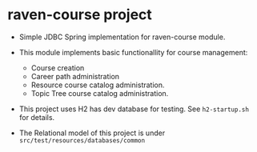 # raven-course project
* Simple JDBC Spring implementation for raven-course module.
* This module implements basic functionallity for course management:
	* Course creation
	* Career path administration
	* Resource course catalog administration.
	* Topic Tree course catalog administration.

* This project uses H2 has dev database for testing. See ```h2-startup.sh```  for details.
* The Relational model of this project is under ``` src/test/resources/databases/common```
<!--stackedit_data:
eyJoaXN0b3J5IjpbMTI0NDgyNjM2MSwtMTc0ODExOTEwNl19
-->